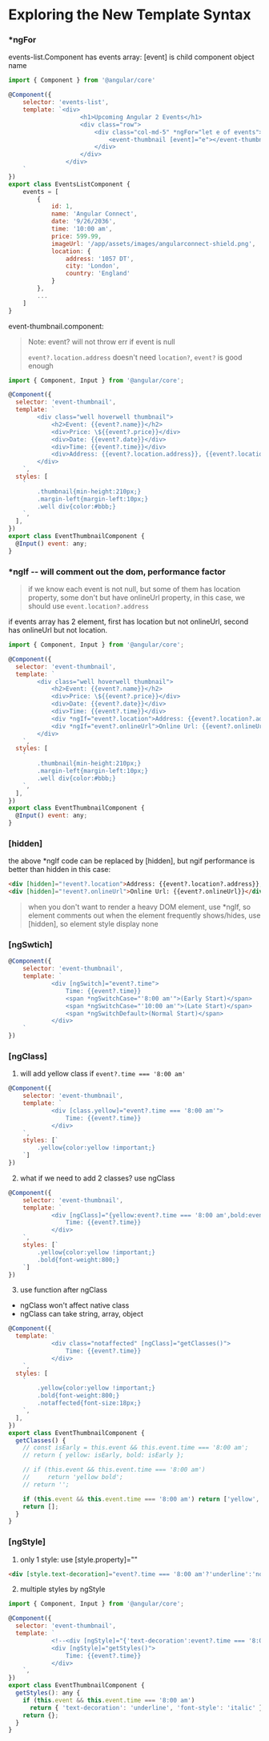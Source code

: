 # Exploring the New Template Syntax

### \*ngFor

events-list.Component has events array: [event] is child component object name

```javascript
import { Component } from '@angular/core'

@Component({
    selector: 'events-list',
    template: `<div>
                    <h1>Upcoming Angular 2 Events</h1>
                    <div class="row">
                        <div class="col-md-5" *ngFor="let e of events">
                            <event-thumbnail [event]="e"></event-thumbnail>
                        </div>
                    </div>
                </div>
    `
})
export class EventsListComponent {
    events = [
        {
            id: 1,
            name: 'Angular Connect',
            date: '9/26/2036',
            time: '10:00 am',
            price: 599.99,
            imageUrl: '/app/assets/images/angularconnect-shield.png',
            location: {
                address: '1057 DT',
                city: 'London',
                country: 'England'
            }
        },
        ...
    ]
}
```

event-thumbnail.component:

> Note: event? will not throw err if event is null
>
> `event?.location.address` doesn't need `location?`, `event?` is good enough

```javascript
import { Component, Input } from '@angular/core';

@Component({
  selector: 'event-thumbnail',
  template: `
        <div class="well hoverwell thumbnail">
            <h2>Event: {{event?.name}}</h2>
            <div>Price: \${{event?.price}}</div>
            <div>Date: {{event?.date}}</div>
            <div>Time: {{event?.time}}</div>
            <div>Address: {{event?.location.address}}, {{event?.location.city}}, {{event?.location.country}}</div>
        </div>
    `,
  styles: [
    `
        .thumbnail{min-height:210px;}
        .margin-left{margin-left:10px;}
        .well div{color:#bbb;}
    `,
  ],
})
export class EventThumbnailComponent {
  @Input() event: any;
}
```

### \*ngIf -- will comment out the dom, performance factor

> if we know each event is not null, but some of them has location property, some don't but have onlineUrl property, in this case, we should use `event.location?.address`

if events array has 2 element, first has location but not onlineUrl, second has onlineUrl but not location.

```javascript
import { Component, Input } from '@angular/core';

@Component({
  selector: 'event-thumbnail',
  template: `
        <div class="well hoverwell thumbnail">
            <h2>Event: {{event?.name}}</h2>
            <div>Price: \${{event?.price}}</div>
            <div>Date: {{event?.date}}</div>
            <div>Time: {{event?.time}}</div>
            <div *ngIf="event?.location">Address: {{event?.location?.address}}, {{event?.location?.city}}, {{event?.location?.country}}</div>
            <div *ngIf="event?.onlineUrl">Online Url: {{event?.onlineUrl}}</div>
        </div>
    `,
  styles: [
    `
        .thumbnail{min-height:210px;}
        .margin-left{margin-left:10px;}
        .well div{color:#bbb;}
    `,
  ],
})
export class EventThumbnailComponent {
  @Input() event: any;
}
```

### [hidden]

the above \*ngIf code can be replaced by [hidden], but ngif performance is better than hidden in this case:

```html
<div [hidden]="!event?.location">Address: {{event?.location?.address}}, {{event?.location?.city}}, {{event?.location?.country}}</div>
<div [hidden]="!event?.onlineUrl">Online Url: {{event?.onlineUrl}}</div>
```

> when you don't want to render a heavy DOM element, use \*ngIf, so element comments out when the element frequently shows/hides, use [hidden], so element style display none

### [ngSwtich]

```javascript
@Component({
    selector: 'event-thumbnail',
    template: `
            <div [ngSwitch]="event?.time">
                Time: {{event?.time}}
                <span *ngSwitchCase="'8:00 am'">(Early Start)</span>
                <span *ngSwitchCase="'10:00 am'">(Late Start)</span>
                <span *ngSwitchDefault>(Normal Start)</span>
            </div>
    `
})
```

### [ngClass]

1.  will add yellow class if `event?.time === '8:00 am'`

```javascript
@Component({
    selector: 'event-thumbnail',
    template: `
            <div [class.yellow]="event?.time === '8:00 am'">
                Time: {{event?.time}}
            </div>
    `,
    styles: [`
        .yellow{color:yellow !important;}
    `]
})
```

2.  what if we need to add 2 classes? use ngClass

```javascript
@Component({
    selector: 'event-thumbnail',
    template: `
            <div [ngClass]="{yellow:event?.time === '8:00 am',bold:event?.time === '8:00 am'}">
                Time: {{event?.time}}
            </div>
    `,
    styles: [`
        .yellow{color:yellow !important;}
        .bold{font-weight:800;}
    `]
})
```

3.  use function after ngClass

* ngClass won't affect native class
* ngClass can take string, array, object

```javascript
@Component({
  template: `
            <div class="notaffected" [ngClass]="getClasses()">
                Time: {{event?.time}}
            </div>
    `,
  styles: [
    `
        .yellow{color:yellow !important;}
        .bold{font-weight:800;}
        .notaffected{font-size:18px;}
    `,
  ],
})
export class EventThumbnailComponent {
  getClasses() {
    // const isEarly = this.event && this.event.time === '8:00 am';
    // return { yellow: isEarly, bold: isEarly };

    // if (this.event && this.event.time === '8:00 am')
    //     return 'yellow bold';
    // return '';

    if (this.event && this.event.time === '8:00 am') return ['yellow', 'bold'];
    return [];
  }
}
```

### [ngStyle]

1.  only 1 style: use [style.property]=""

```html
<div [style.text-decoration]="event?.time === '8:00 am'?'underline':'normal'">
```

2.  multiple styles by ngStyle

```javascript
import { Component, Input } from '@angular/core';

@Component({
  selector: 'event-thumbnail',
  template: `
            <!--<div [ngStyle]="{'text-decoration':event?.time === '8:00 am'?'underline':'normal','font-style':'italic'}" -->
            <div [ngStyle]="getStyles()">
                Time: {{event?.time}}
            </div>
    `,
})
export class EventThumbnailComponent {
  getStyles(): any {
    if (this.event && this.event.time === '8:00 am')
      return { 'text-decoration': 'underline', 'font-style': 'italic' };
    return {};
  }
}
```
